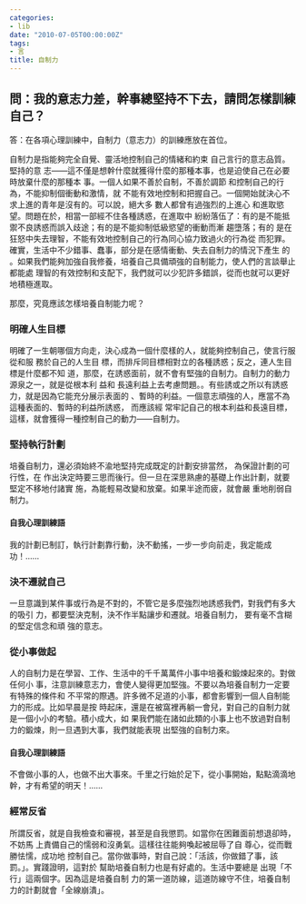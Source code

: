 ```yaml
---
categories:
- lib
date: "2010-07-05T00:00:00Z"
tags:
- 言
title: 自制力
---
```


## 問：我的意志力差，幹事總堅持不下去，請問怎樣訓練自己？

答：在各項心理訓練中，自制力（意志力）的訓練應放在首位。

自制力是指能夠完全自覺、靈活地控制自己的情緒和約束 自己言行的意志品質。堅持的意
志——這不僅是想幹什麼就獲得什麼的那種本事，也是迫使自己在必要時放棄什麼的那種本
事。一個人如果不善於自制，不善於調節 和控制自己的行為，不能抑制個衝動和激情，就
不能有效地控制和把握自己。一個開始就決心不求上進的青年是沒有的。可以說，絕大多
數人都曾有過強烈的上進心 和進取慾望。問題在於，相當一部經不住各種誘惑，在進取中
紛紛落伍了：有的是不能抵禦不良誘惑而誤入歧途；有的是不能抑制低級慾望的衝動而漸
趨墮落；有的 是在狂怒中失去理智，不能有效地控制自己的行為同心協力致過火的行為從
而犯罪。確實，生活中不少錯事、蠢事，部分是在感情衝動、失去自制力的情況下產生 的
。如果我們能夠加強自我修養，培養自己具備頑強的自制能力，使人們的言談舉止都能處
理智的有效控制和支配下，我們就可以少犯許多錯誤，從而也就可以更好 地積極進取。

那麼，究竟應該怎樣培養自制能力呢？

### 明確人生目標

明確了一生朝哪個方向走，決心成為一個什麼樣的人，就能夠控制自己，使言行服從和服
務於自己的人生目 標，而排斥同目標相對立的各種誘惑；反之，連人生目標是什麼都不知
道，那麼，在誘惑面前，就不會有堅強的自制力。自制力的動力源泉之一，就是從根本利
益和 長遠利益上去考慮問題。。有些誘或之所以有誘惑力，就是因為它能充分展示表面的
、暫時的利益。一個意志頑強的人，應當不為這種表面的、暫時的利益所誘惑， 而應該經
常牢記自己的根本利益和長遠目標，這樣，就會獲得一種控制自己的動力——自制力。

### 堅持執行計劃

培養自制力，還必須始終不渝地堅持完成既定的計劃安排當然， 為保證計劃的可行性，在
作出決定時要三思而後行。但一旦在深思熟慮的基礎上作出計劃，就要堅定不移地付諸實
施，為能輕易改變和放棄。如果半途而疲，就會嚴 重地削弱自制力。

#### 自我心理訓練語

我的計劃已制訂，執行計劃靠行動，決不動搖，一步一步向前走，我定能成功！……

### 決不遷就自己

一旦意識到某件事或行為是不對的，不管它是多麼強烈地誘惑我們，對我們有多大的吸引
力，都要堅決克制，決不作半點讓步和遷就。培養自制力， 要有毫不含糊的堅定信念和頑
強的意志。

### 從小事做起

人的自制力是在學習、工作、生活中的千千萬萬件小事中培養和鍛煉起來的。對做任何小
事，注意訓練意志力，會使人變得更加堅強。不要以為培養自制力一定要有特殊的條件和
不平常的際遇。許多微不足道的小事，都會影響到一個人自制能力的形成。比如早晨是按
時起床，還是在被窩裡再躺一會兒，對自己的自制力就是一個小小的考驗。積小成大，如
果我們能在諸如此類的小事上也不放過對自制力的鍛煉，則一旦遇到大事，我們就能表現
出堅強的自制力來。

#### 自我心理訓練語

不會做小事的人，也做不出大事來。千里之行始於足下，從小事開始，點點滴滴地幹，才有希望的明天！……

### 經常反省

所謂反省，就是自我檢查和審視，甚至是自我懲罰。如當你在困難面前想退卻時，不妨馬
上責備自己的懦弱和沒勇氣。這樣往往能夠喚起被屈辱了自 尊心，從而戰勝怯懦，成功地
控制自己。當你做事時，對自己說：「活該，你做錯了事，該罰。」。實踐證明，這對於
幫助培養自制力也是有好處的。生活中要總是 出現「不行」這兩個字。因為這是培養自制
力的第一道防線，這道防線守不住，培養自制力的計劃就會「全線崩潰」。

